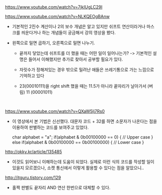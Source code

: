 https://www.youtube.com/watch?v=7jkIUgLC29I

https://www.youtube.com/watch?v=NLKQEOgBAnw



* 기본적인 2진수 계산이나 2의 보수 개념은 알고 있지만 쉬프트 연산이라거나 마스크를 씌운다거나 하는 개념들이 궁금해서 강의 영상을 봤다.

* 왼쪽으로 밀면 곱하기, 오른쪽으로 밀면 나누기.

  * 끝까지 닿았는데 쉬프트를 더 했을 때는 어떤 일이 일어나는가? -> 기본적인 설명은 들어서 이해했지만 추가로 찾아서 공부할 필요가 있다.

  * 자릿수가 정해져있는 경우 밖으로 밀려난 애들은 쓰레기통으로 가는 느낌으로 기억하고 있다

  * 23(00010111)을 right shift 했을 때는 11.5가 아니라 끝자리가 날아가서 (버림) 11 (00001011)

    ​

https://www.youtube.com/watch?v=QXaW5lj7Rs0

* 이 영상에서 본 기법은 신선했다. 대문자 코드 + 32를 하면 소문자가 나온다는 점을 이용하여 판별하는 코드를 보여주고 있었다.

  	char alphabet = "a";
  	if(alphabet & 0b00100000 == 0) {
  	  // Upper case
  	} else if(alphabet & 0b00100000 == 0b00100000) {
  	  // Lower case
  	}



http://okky.kr/article/135485

* 이것도 읽어보니 이해하는데 도움이 되었다. 실제로 이런 식의 코드를 작성할 일이 있을지 모르겠으나, 소켓 통신에서 이렇게 활용할 수 있다는 점을 알았으니.. 



http://itguru.tistory.com/129

* 홀짝 판별도 끝자리 AND 연산 한번으로 대체할 수 있다.
